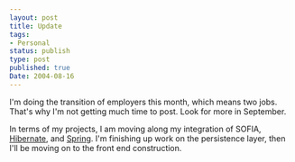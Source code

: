 ```yaml
---
layout: post
title: Update
tags:
- Personal
status: publish
type: post
published: true
Date: 2004-08-16
---
```

I'm doing the transition of employers this month, which means two jobs.  That's why I'm not getting much time to post.  Look for more in September.

In terms of my projects, I am moving along my integration of <span class="caps">SOFIA</span>, [Hibernate](http://www.hibernate.org), and [Spring](http://www.springframework.org).  I'm finishing up work on the persistence layer, then I'll be moving on to the front end construction.
